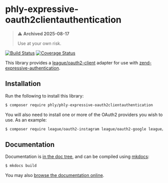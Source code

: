 # phly-expressive-oauth2clientauthentication

> :warning: **Archived 2025-08-17**
> 
> Use at your own risk.

[![Build Status](https://secure.travis-ci.org/phly/phly-expressive-oauth2clientauthentication.svg?branch=master)](https://secure.travis-ci.org/phly/phly-expressive-oauth2clientauthentication)
[![Coverage Status](https://coveralls.io/repos/github/phly/phly-expressive-oauth2clientauthentication/badge.svg?branch=master)](https://coveralls.io/github/phly/phly-expressive-oauth2clientauthentication?branch=master)

This library provides a [league/oauth2-client](http://oauth2-client.thephpleague.com)
adapter for use with [zend-expressive-authentication](https://docs.zendframework.com/zend-expressive-authentication).

## Installation

Run the following to install this library:

```bash
$ composer require phly/phly-expressive-oauth2clientauthentication
```

You will also need to install one or more of the OAuth2 providers you wish to
use. As an example:

```bash
$ composer require league/oauth2-instagram league/oauth2-google league/oauth2-facebook
```

## Documentation

Documentation is [in the doc tree](docs/book/), and can be compiled using [mkdocs](http://www.mkdocs.org):

```bash
$ mkdocs build
```

You may also [browse the documentation online](https://phly.github.io/phly-expressive-oauth2clientauthentication/).
